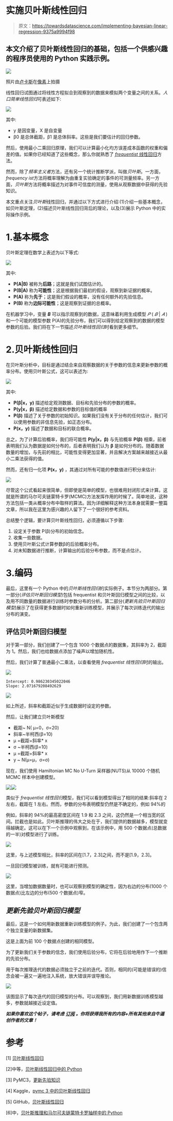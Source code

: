 # 实施贝叶斯线性回归

> 原文：<https://towardsdatascience.com/implementing-bayesian-linear-regression-9375a9994f98>

## 本文介绍了贝叶斯线性回归的基础，包括一个供感兴趣的程序员使用的 Python 实践示例。

![](img/d21fb1ea0c97b185559b3f35f01daa5f.png)

照片由[卢卡斯](https://www.pexels.com/@goumbik)在[像素](https://www.pexels.com/photo/chart-close-up-data-desk-590022/)上拍摄

线性回归试图通过将线性方程拟合到观察到的数据来模拟两个变量之间的关系。*人口简单线性回归*可表述如下:

![](img/d3e24a9635c4ef880e5a79bdb786c1db.png)

其中:

*   y 是因变量，X 是自变量
*   β0 是总体截距，β1 是总体斜率。这些是我们要估计的回归参数。

然后，使用最小二乘回归原理，我们可以计算最小化均方误差成本函数的权重和偏差的值。如果你已经知道了这些概念，那么你就熟悉了 [*frequentist* 线性回归](https://javiferfer.medium.com/introduction-to-linear-regression-b9387e7e34b4)方法。

然而，除了*频率主义者*方法，还有另一个统计推断学派，叫做*贝叶斯*。一方面，*frequency ist*方法将概率理解为由重复实验确定的事件的可测量频率。另一方面，*贝叶斯*方法将概率描述为对事件可信度的测量，使用从观察数据中获得的先验知识。

本文重点关注*贝叶斯*线性回归，并通过以下方式进行介绍:(1)介绍一些基本概念，如贝叶斯定理，(2)描述贝叶斯线性回归背后的理论，以及(3)展示 Python 中的实际操作示例。

# 1.基本概念

贝叶斯定理在数学上表述为以下等式:

![](img/e60cf49f827c116e4cb84be6b746e834.png)

其中:

*   **P(A|B)** 被称为**后路**；这就是我们试图估计的。
*   **P(B|A)** 称为**可能性**；这是根据我们最初的假设，观察到新证据的概率。
*   **P(A)** 称为**先于**；这是我们假设的概率，没有任何额外的先验信息。
*   **P(B)** 称为**边际可能性**；这是观察到证据的总概率。

在机器学习中，变量 ***B*** 可以指示观察到的数据，这意味着利用生成模型 *𝑃* ( *𝐵* | *𝐴* )和一个可能的模型参数 P(A)的先验分布，我们可以得到给定观察到的数据的模型参数的后验。我们将在下一节描述*贝叶斯线性回归*时看到更多细节。

# 2.贝叶斯线性回归

在贝叶斯分析中，目标是通过结合来自观察数据的关于参数的信息来更新参数的概率分布。使用贝叶斯公式，这可以表述为:

![](img/8c93542119ea8b2e9ceaeb7d117360da.png)

其中:

*   **P(β|x，y)** 描述给定观测数据、目标和先验分布的参数的概率。
*   **P(y|x，β)** 描述给定数据和参数的目标值的概率
*   **P(β)** 描述了关于参数的初始知识。如果我们没有关于分布的任何估计，我们可以使用参数的非信息先验，如正态分布。
*   **P(x，y)** 描述了数据和目标的联合概率。

总之，为了计算后验概率，我们将可能性 **P(y|x，β)** 与先验概率 **P(β)** 相乘，前者表明我们认为数据是如何分布的，后者表明我们认为 **β** 是如何分布的。随着数据数量的增加，与先前的相比，可能性变得更加显著，并且解决方案越来越接近从最小二乘法获得的值。

然而，还有归一化项 **P(x，y)** ，其通过对所有可能的参数值进行积分来估计:

![](img/46bb785fef8aa6568428fc466e761ef7.png)

尽管这个公式看起来很简单，但即使是简单的模型，也很难用封闭形式来计算。这就是所谓的马尔可夫链蒙特卡罗(MCMC)方法发挥作用的时候了。简单地说，这种方法包括一类从概率分布中取样的算法。因为详细解释这种方法本身就需要一整篇文章，所以我在这里为感兴趣的人留下了一个很好的参考资料。

总结整个逻辑，要计算贝叶斯线性回归，必须遵循以下步骤:

1.  设定关于参数 P(β)分布的初始信念。
2.  收集一些数据。
3.  使用贝叶斯公式计算参数β的后验概率分布。
4.  对未知数据进行推断，计算输出的后验分布参数，而不是点估计。

# 3.编码

最后，这里有一个 Python 中的*贝叶斯线性回归*的实际例子。本节分为两部分。第一部分(*评估贝叶斯回归模型*)包括 frequentist 和贝叶斯回归模型之间的比较，以及用不同数量的数据进行训练时参数分布的分析。第二部分(*更新先验贝叶斯回归模型*)展示了在获得更多数据时如何重新训练模型，并展示了每次训练迭代的输出分布的演变。

## 评估贝叶斯回归模型

对于第一部分，我们创建了一个包含 1000 个数据点的数据集，其斜率为 2，截距为 1。然后，我们也给数据点添加了噪声以增加随机性。

然后，我们计算了普通最小二乘法，以查看使用 *frequentist 线性回归*时的输出。

![](img/6cccebe5d91076e435b5179e16a3d60f.png)

```
Intercept: 0.986230345022046
Slope: 2.071679208492629
```

![](img/432490bfcf2743ae509913d18e351835.png)

如上所述，斜率和截距近似于生成数据时设定的参数。

然后，让我们建立贝叶斯模型

*   截距~ N( μ=0，σ=20)
*   斜率~半柯西(β=10)
*   μ =截距+斜率* x
*   σ ~半柯西(β=10)
*   μ =截距+斜率* x
*   y ~ N(μ=μ，σ=σ)

现在，我们使用 Hamiltonian MC No U-Turn 采样器(NUTS)从 10000 个随机 MCMC 样本中创建模型。

![](img/ee35ca005b3012a37f67660c1029d0bb.png)![](img/09122c7e4dfdf7a7177acbba75184176.png)

类似于 *frequentist 线性回归*模型，我们可以看到模型得出了相同的结果:斜率在 2 左右，截距在 1 左右。然而，参数的分布表明模型仍然是不确定的，例如 94%的

例如，斜率的 94%的最高密度区间在 1.9 和 2.3 之间，这仍然是一个相当宽的区间。拦截也是如此。贝叶斯推理的伟大之处在于，我们提供的数据越多，模型就变得越确定。这可以在下一个示例中观察到，在该示例中，用 500 个数据点(总数据的一半)对模型进行了训练。

![](img/6bbf441248f78100d1b06c667b62a569.png)

这里，与上述模型相比，斜率的区间在[1.7，2.3]之间，而不是[1.9，2.3]。

一旦回归模型被训练，就有可能进行预测。

![](img/1950f64001058cc7805974ff19e782ca.png)

这里，当增加数据数量时，也可以观察到模型的确定性，因为右边的分布(1000 个数据点)比左边的分布(500 个数据点)窄。

## *更新先验贝叶斯回归模型*

最后，这是一个如何用新数据重新训练模型的例子。为此，我们创建了一个包含两个独立变量的新数据集。

这是上面为前 100 个数据点创建的相同模型。

为了更新我们关于参数的信念，我们使用后验分布，它将在后验地用作下一个推断的先验分布。

用于每次推理迭代的数据必须独立于之前的迭代。否则，相同的(可能是错误的)信念会被一遍又一遍地注入系统，放大错误并误导推论。

![](img/dbde1f5cc6195ad047638755dfa2db9b.png)

该图显示了每次迭代的回归模型的分布。可以观察到，我们用新数据训练模型越多，参数就越接近设定值。

***如果你喜欢这个帖子，请考虑*** [***订阅***](https://javiferfer.medium.com/membership) ***。你将获得我所有的内容+所有其他来自牛逼创作者的文章！***

# 参考

[1] [贝叶斯线性回归](https://alpopkes.com/posts/machine_learning/bayesian_linear_regression/)

[2]中等，[贝叶斯线性回归中的 Python](/bayesian-linear-regression-in-python-using-machine-learning-to-predict-student-grades-part-2-b72059a8ac7e)

[3] PyMC3，[更新先验知识](https://docs.pymc.io/en/v3/pymc-examples/examples/pymc3_howto/updating_priors.html)

[4] Kaggle，[pymc 3 中的贝叶斯线性回归](https://www.kaggle.com/billbasener/bayesian-linear-regression-in-pymc3)

[5] GitHub，[贝叶斯线性回归](https://github.com/krasserm/bayesian-machine-learning/blob/dev/bayesian-linear-regression/bayesian_linear_regression.ipynb)

[6]中，[贝叶斯推理和马尔可夫链蒙特卡罗抽样中的 Python](/bayesian-inference-and-markov-chain-monte-carlo-sampling-in-python-bada1beabca7)